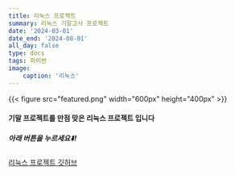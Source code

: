 ```yaml
---
title: 리눅스 프로젝트
summary: 리눅스 기말고사 프로젝트
date: '2024-03-01'
date_end: '2024-08-01'
all_day: false
type: docs
tags: 파이썬
image:
    caption: '리눅스'
---
```

{{< figure src="featured.png" width="600px" height="400px" >}}

#### 기말 프로젝트를 만점 맞은 리눅스 프로젝트 입니다


##### 아래 버튼을 누르세요⬇️!

[리눅스 프로젝트 깃허브](https://github.com/Coti00/linux_project)
